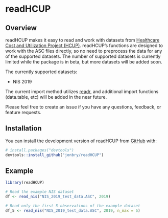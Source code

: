 
<!-- README.md is generated from README.Rmd. Please edit that file -->

# readHCUP

<!-- badges: start -->
<!-- badges: end -->

## Overview

readHCUP makes it easy to read and work with datasets from [Healthcare
Cost and Utilization Project (HCUP)](https://hcup-us.ahrq.gov/).
readHCUP’s functions are designed to work with the ASC files directly,
so no need to preprocess the data for any of the supported datasets. The
number of supported datasets is currently limited while the package is
in beta, but more datasets will be added soon.

The currently supported datasets:

- NIS 2019

The current import method utilizes
[readr](https://readr.tidyverse.org/), and additional import functions
(data.table, etc) will be added in the near future.

Please feel free to create an issue if you have any questions, feedback,
or feature requests.

## Installation

You can install the development version of readHCUP from
[GitHub](https://github.com/) with:

``` r
# install.packages("devtools")
devtools::install_github("jonbry/readHCUP")
```

## Example

``` r
library(readHCUP)

# Read the example NIS dataset
df <- read_nis("NIS_2019_test_data.ASC", 2019)

# Read only the first 5 observations of the example dataset
df_5 <- read_nis("NIS_2019_test_data.ASC", 2019, n_max = 5)
```

